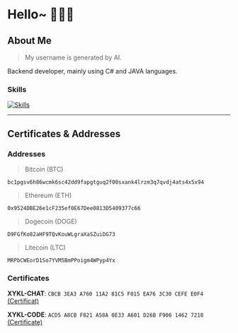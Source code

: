 # Hello~ 🏳️‍⚧️🍥

## About Me

> My username is generated by AI.

Backend developer, mainly using C# and JAVA languages.

### Skills

[![Skills](https://skillicons.dev/icons?i=dotnet,cs,java,rust,cpp,git,docker,linux,vim,md,mysql,postgres,sqlite,mongo)](https://skillicons.dev)

---

## Certificates & Addresses

### Addresses

> Bitcoin (BTC)

```text
bc1pgsv6h86wcmk6sc42dd9fapgtguq2f00sxank4lrzm3q7qvdj4ats4x5x94
```

> Ethereum (ETH)

```text
0x9524DBE26e1cF235ef0E67Dee0813D5409377c66
```

> Dogecoin (DOGE)

```text
D9FGfKo82aHF9TQvKouWLgraXaSZuiDG73
```

> Litecoin (LTC)

```text
MRPbCWEorD1So7YVM5BmPPoigm4WPyp4Yx
```

### Certificates

**XYKL-CHAT**: `CBCB 3EA3 A760 11A2 81C5 F015 EA76 3C30 CEFE E0F4` [(Certificat)](https://raw.githubusercontent.com/XIYUEKONGLING/XIYUEKONGLING/refs/heads/main/certificates/chat.asc)


**XYKL-CODE**: `ACD5 A8CB F821 A58A 0E33 A601 D26B F906 1462 7218` [(Certificate)](https://raw.githubusercontent.com/XIYUEKONGLING/XIYUEKONGLING/refs/heads/main/certificates/code.asc)


